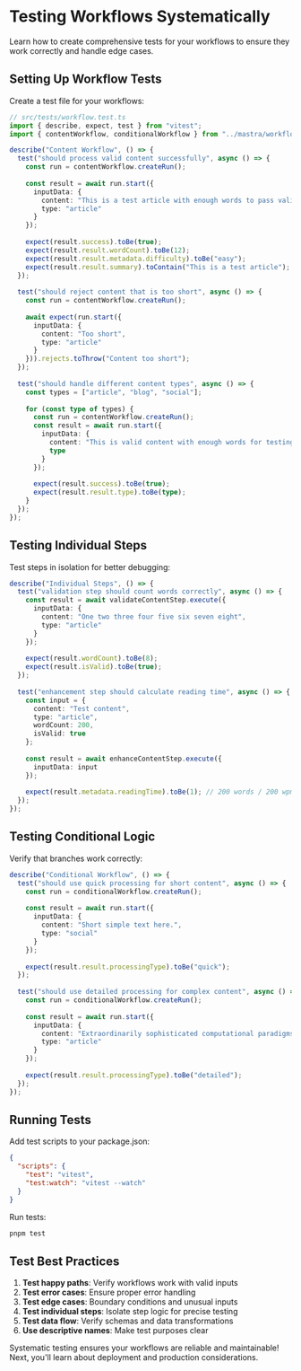 # Testing Workflows Systematically

Learn how to create comprehensive tests for your workflows to ensure they work correctly and handle edge cases.

## Setting Up Workflow Tests

Create a test file for your workflows:

```typescript
// src/tests/workflow.test.ts
import { describe, expect, test } from "vitest";
import { contentWorkflow, conditionalWorkflow } from "../mastra/workflows/content-workflow";

describe("Content Workflow", () => {
  test("should process valid content successfully", async () => {
    const run = contentWorkflow.createRun();
    
    const result = await run.start({
      inputData: {
        content: "This is a test article with enough words to pass validation requirements.",
        type: "article"
      }
    });
    
    expect(result.success).toBe(true);
    expect(result.result.wordCount).toBe(12);
    expect(result.result.metadata.difficulty).toBe("easy");
    expect(result.result.summary).toContain("This is a test article");
  });
  
  test("should reject content that is too short", async () => {
    const run = contentWorkflow.createRun();
    
    await expect(run.start({
      inputData: {
        content: "Too short",
        type: "article"
      }
    })).rejects.toThrow("Content too short");
  });
  
  test("should handle different content types", async () => {
    const types = ["article", "blog", "social"];
    
    for (const type of types) {
      const run = contentWorkflow.createRun();
      const result = await run.start({
        inputData: {
          content: "This is valid content with enough words for testing purposes.",
          type
        }
      });
      
      expect(result.success).toBe(true);
      expect(result.result.type).toBe(type);
    }
  });
});
```

## Testing Individual Steps

Test steps in isolation for better debugging:

```typescript
describe("Individual Steps", () => {
  test("validation step should count words correctly", async () => {
    const result = await validateContentStep.execute({
      inputData: {
        content: "One two three four five six seven eight",
        type: "article"
      }
    });
    
    expect(result.wordCount).toBe(8);
    expect(result.isValid).toBe(true);
  });
  
  test("enhancement step should calculate reading time", async () => {
    const input = {
      content: "Test content",
      type: "article",
      wordCount: 200,
      isValid: true
    };
    
    const result = await enhanceContentStep.execute({
      inputData: input
    });
    
    expect(result.metadata.readingTime).toBe(1); // 200 words / 200 wpm = 1 minute
  });
});
```

## Testing Conditional Logic

Verify that branches work correctly:

```typescript
describe("Conditional Workflow", () => {
  test("should use quick processing for short content", async () => {
    const run = conditionalWorkflow.createRun();
    
    const result = await run.start({
      inputData: {
        content: "Short simple text here.",
        type: "social"
      }
    });
    
    expect(result.result.processingType).toBe("quick");
  });
  
  test("should use detailed processing for complex content", async () => {
    const run = conditionalWorkflow.createRun();
    
    const result = await run.start({
      inputData: {
        content: "Extraordinarily sophisticated computational paradigms necessitate comprehensive analytical methodologies for effective implementation.",
        type: "article"
      }
    });
    
    expect(result.result.processingType).toBe("detailed");
  });
});
```

## Running Tests

Add test scripts to your package.json:

```json
{
  "scripts": {
    "test": "vitest",
    "test:watch": "vitest --watch"
  }
}
```

Run tests:
```bash
pnpm test
```

## Test Best Practices

1. **Test happy paths**: Verify workflows work with valid inputs
2. **Test error cases**: Ensure proper error handling
3. **Test edge cases**: Boundary conditions and unusual inputs  
4. **Test individual steps**: Isolate step logic for precise testing
5. **Test data flow**: Verify schemas and data transformations
6. **Use descriptive names**: Make test purposes clear

Systematic testing ensures your workflows are reliable and maintainable! Next, you'll learn about deployment and production considerations.